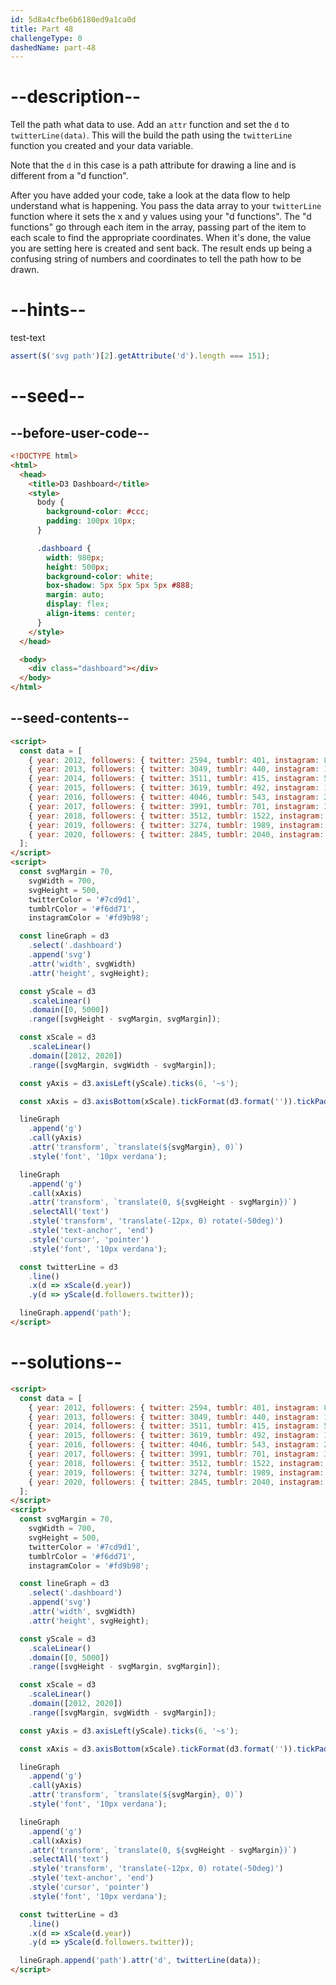 ```yaml
---
id: 5d8a4cfbe6b6180ed9a1ca0d
title: Part 48
challengeType: 0
dashedName: part-48
---
```


# --description--

Tell the path what data to use. Add an `attr` function and set the `d` to `twitterLine(data)`. This will the build the path using the `twitterLine` function you created and your data variable.

Note that the `d` in this case is a path attribute for drawing a line and is different from a "d function".

After you have added your code, take a look at the data flow to help understand what is happening. You pass the data array to your `twitterLine` function where it sets the x and y values using your "d functions". The "d functions" go through each item in the array, passing part of the item to each scale to find the appropriate coordinates. When it's done, the value you are setting here is created and sent back. The result ends up being a confusing string of numbers and coordinates to tell the path how to be drawn.

# --hints--

test-text

```js
assert($('svg path')[2].getAttribute('d').length === 151);
```

# --seed--

## --before-user-code--

```html
<!DOCTYPE html>
<html>
  <head>
    <title>D3 Dashboard</title>
    <style>
      body {
        background-color: #ccc;
        padding: 100px 10px;
      }

      .dashboard {
        width: 980px;
        height: 500px;
        background-color: white;
        box-shadow: 5px 5px 5px 5px #888;
        margin: auto;
        display: flex;
        align-items: center;
      }
    </style>
  </head>

  <body>
    <div class="dashboard"></div>
  </body>
</html>
```

## --seed-contents--

```html
<script>
  const data = [
    { year: 2012, followers: { twitter: 2594, tumblr: 401, instagram: 83 } },
    { year: 2013, followers: { twitter: 3049, tumblr: 440, instagram: 192 } },
    { year: 2014, followers: { twitter: 3511, tumblr: 415, instagram: 511 } },
    { year: 2015, followers: { twitter: 3619, tumblr: 492, instagram: 1014 } },
    { year: 2016, followers: { twitter: 4046, tumblr: 543, instagram: 2066 } },
    { year: 2017, followers: { twitter: 3991, tumblr: 701, instagram: 3032 } },
    { year: 2018, followers: { twitter: 3512, tumblr: 1522, instagram: 4512 } },
    { year: 2019, followers: { twitter: 3274, tumblr: 1989, instagram: 4715 } },
    { year: 2020, followers: { twitter: 2845, tumblr: 2040, instagram: 4801 } }
  ];
</script>
<script>
  const svgMargin = 70,
    svgWidth = 700,
    svgHeight = 500,
    twitterColor = '#7cd9d1',
    tumblrColor = '#f6dd71',
    instagramColor = '#fd9b98';

  const lineGraph = d3
    .select('.dashboard')
    .append('svg')
    .attr('width', svgWidth)
    .attr('height', svgHeight);

  const yScale = d3
    .scaleLinear()
    .domain([0, 5000])
    .range([svgHeight - svgMargin, svgMargin]);

  const xScale = d3
    .scaleLinear()
    .domain([2012, 2020])
    .range([svgMargin, svgWidth - svgMargin]);

  const yAxis = d3.axisLeft(yScale).ticks(6, '~s');

  const xAxis = d3.axisBottom(xScale).tickFormat(d3.format('')).tickPadding(10);

  lineGraph
    .append('g')
    .call(yAxis)
    .attr('transform', `translate(${svgMargin}, 0)`)
    .style('font', '10px verdana');

  lineGraph
    .append('g')
    .call(xAxis)
    .attr('transform', `translate(0, ${svgHeight - svgMargin})`)
    .selectAll('text')
    .style('transform', 'translate(-12px, 0) rotate(-50deg)')
    .style('text-anchor', 'end')
    .style('cursor', 'pointer')
    .style('font', '10px verdana');

  const twitterLine = d3
    .line()
    .x(d => xScale(d.year))
    .y(d => yScale(d.followers.twitter));

  lineGraph.append('path');
</script>
```

# --solutions--

```html
<script>
  const data = [
    { year: 2012, followers: { twitter: 2594, tumblr: 401, instagram: 83 } },
    { year: 2013, followers: { twitter: 3049, tumblr: 440, instagram: 192 } },
    { year: 2014, followers: { twitter: 3511, tumblr: 415, instagram: 511 } },
    { year: 2015, followers: { twitter: 3619, tumblr: 492, instagram: 1014 } },
    { year: 2016, followers: { twitter: 4046, tumblr: 543, instagram: 2066 } },
    { year: 2017, followers: { twitter: 3991, tumblr: 701, instagram: 3032 } },
    { year: 2018, followers: { twitter: 3512, tumblr: 1522, instagram: 4512 } },
    { year: 2019, followers: { twitter: 3274, tumblr: 1989, instagram: 4715 } },
    { year: 2020, followers: { twitter: 2845, tumblr: 2040, instagram: 4801 } }
  ];
</script>
<script>
  const svgMargin = 70,
    svgWidth = 700,
    svgHeight = 500,
    twitterColor = '#7cd9d1',
    tumblrColor = '#f6dd71',
    instagramColor = '#fd9b98';

  const lineGraph = d3
    .select('.dashboard')
    .append('svg')
    .attr('width', svgWidth)
    .attr('height', svgHeight);

  const yScale = d3
    .scaleLinear()
    .domain([0, 5000])
    .range([svgHeight - svgMargin, svgMargin]);

  const xScale = d3
    .scaleLinear()
    .domain([2012, 2020])
    .range([svgMargin, svgWidth - svgMargin]);

  const yAxis = d3.axisLeft(yScale).ticks(6, '~s');

  const xAxis = d3.axisBottom(xScale).tickFormat(d3.format('')).tickPadding(10);

  lineGraph
    .append('g')
    .call(yAxis)
    .attr('transform', `translate(${svgMargin}, 0)`)
    .style('font', '10px verdana');

  lineGraph
    .append('g')
    .call(xAxis)
    .attr('transform', `translate(0, ${svgHeight - svgMargin})`)
    .selectAll('text')
    .style('transform', 'translate(-12px, 0) rotate(-50deg)')
    .style('text-anchor', 'end')
    .style('cursor', 'pointer')
    .style('font', '10px verdana');

  const twitterLine = d3
    .line()
    .x(d => xScale(d.year))
    .y(d => yScale(d.followers.twitter));

  lineGraph.append('path').attr('d', twitterLine(data));
</script>
```
